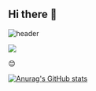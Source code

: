 ## Hi there 👋

![header](https://capsule-render.vercel.app/api?type=wave&color=auto&height=300&section=header&text=hello&fontSize=90)

<img src="https://img.shields.io/badge/Python-3776AB?style=flat-square&logo=Python&logoColor=white"/>

:blush:

[![Anurag's GitHub stats](https://github-readme-stats.vercel.app/api?username=김보겸_Github_Username)](https://github.com/anuraghazra/github-readme-stats)
 
<!--
**gyeom-12/gyeom-12** is a ✨ _special_ ✨ repository because its `README.md` (this file) appears on your GitHub profile.

Here are some ideas to get you started:

- 🔭 I’m currently working on ...
- 🌱 I’m currently learning ...
- 👯 I’m looking to collaborate on ...
- 🤔 I’m looking for help with ...
- 💬 Ask me about ...
- 📫 How to reach me: ...
- 😄 Pronouns: ...
- ⚡ Fun fact: ...
-->
